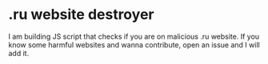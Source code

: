 # .ru website destroyer
I am building JS script that checks if you are on malicious .ru website. If you know some harmful websites and wanna contribute, open an issue and I will add it.
